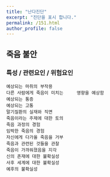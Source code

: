 ```yaml
---
title: "난다진단"
excerpt: "진단을 표시 합니다."
permalink: /151.html
author_profile: false
---
```

## 죽음 불안



### 특성 / 관련요인 / 위험요인

>   

    예상되는 마취의 부작용
    다른 사람에게 죽음이 미치는     영향을 예상함
    예상되는 통증
    예상되는 고통
    말기질환의 실재와 직면
    죽음이라는 주제에 대한 토의
    죽음 과정의 경험
    임박한 죽음의 경험
    자신에게 다가올 죽음을 거부
    죽음과 관련된 것들을 관찰
    죽음이 가까워졌음을 지각
    신의 존재에 대한 불확실성
    사후 세계에 대한 불확실성
    예후의 불확실성
